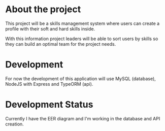# About the project


This project will be a skills management system where users can create a profile with their soft and hard skills inside.

With this information project leaders will be able to sort users by skills so they can build an optimal team for the project needs.

# Development

For now the development of this application will use MySQL (database), NodeJS with Express and TypeORM (api).

# Development Status

Currently I have the EER diagram and I'm working in the database and API creation.
